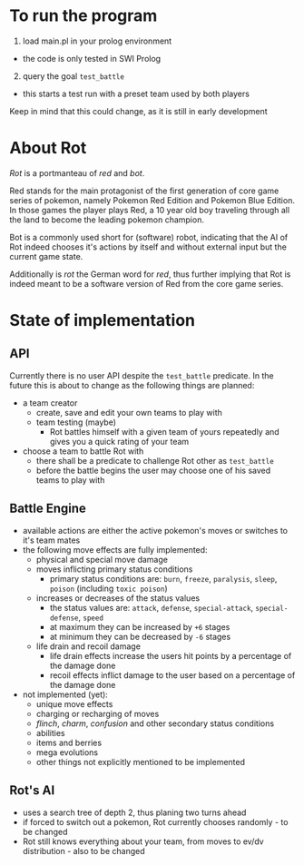 # To run the program
1. load main.pl in your prolog environment
  - the code is only tested in SWI Prolog
2. query the goal `test_battle`
  - this starts a test run with a preset team used by both players

Keep in mind that this could change, as it is still in early development


# About Rot
*Rot* is a portmanteau of *red* and *bot*.

Red stands for the main protagonist of the first generation of core game series of pokemon, namely Pokemon Red Edition and Pokemon Blue Edition. In those games the player plays Red, a 10 year old boy traveling through all the land to become the leading pokemon champion.

Bot is a commonly used short for (software) robot, indicating that the AI of Rot indeed chooses it's actions by itself and without external input but the current game state.

Additionally is *rot* the German word for *red*, thus further implying that Rot is indeed meant to be a software version of Red from the core game series. 

# State of implementation

## API
Currently there is no user API despite the `test_battle` predicate. In the future this is about to change as the following things are planned:
- a team creator
  - create, save and edit your own teams to play with
  - team testing (maybe)
    - Rot battles himself with a given team of yours repeatedly and gives you a quick rating of your team
- choose a team to battle Rot with
  - there shall be a predicate to challenge Rot other as `test_battle`
  - before the battle begins the user may choose one of his saved teams to play with


## Battle Engine
- available actions are either the active pokemon's moves or switches to it's team mates
- the following move effects are fully implemented:
  - physical and special move damage
  - moves inflicting primary status conditions
    - primary status conditions are: `burn`, `freeze`, `paralysis`, `sleep`, `poison` (including `toxic poison`)
  - increases or decreases of the status values
    - the status values are: `attack`, `defense`, `special-attack`, `special-defense`, `speed`
    - at maximum they can be increased by `+6` stages
    - at minimum they can be decreased by `-6` stages
  - life drain and recoil damage
    - life drain effects increase the users hit points by a percentage of the damage done
    - recoil effects inflict damage to the user based on a percentage of the damage done
- not implemented (yet):
  - unique move effects
  - charging or recharging of moves
  - _flinch_, _charm_, _confusion_ and other secondary status conditions
  - abilities
  - items and berries
  - mega evolutions
  - other things not explicitly mentioned to be implemented

## Rot's AI
- uses a search tree of depth 2, thus planing two turns ahead
- if forced to switch out a pokemon, Rot currently chooses randomly - to be changed
- Rot still knows everything about your team, from moves to ev/dv distribution - also to be changed
